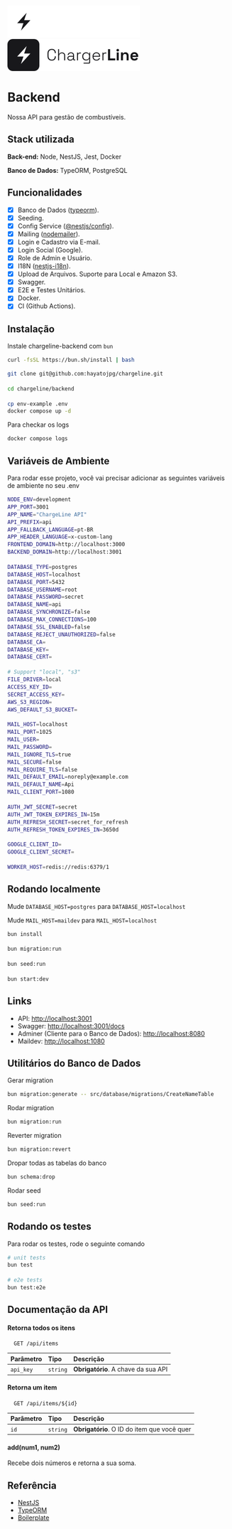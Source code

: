 ![Logo](../.github/assets/logo_dark.svg#gh-dark-mode-only)
![Logo](../.github/assets/logo_light.svg#gh-light-mode-only)

# Backend

Nossa API para gestão de combustíveis.

## Stack utilizada

**Back-end:** Node, NestJS, Jest, Docker

**Banco de Dados:** TypeORM, PostgreSQL

## Funcionalidades

- [x] Banco de Dados ([typeorm](https://www.npmjs.com/package/typeorm)).
- [x] Seeding.
- [x] Config Service ([@nestjs/config](https://www.npmjs.com/package/@nestjs/config)).
- [x] Mailing ([nodemailer](https://www.npmjs.com/package/nodemailer)).
- [x] Login e Cadastro via E-mail.
- [x] Login Social (Google).
- [x] Role de Admin e Usuário.
- [x] I18N ([nestjs-i18n](https://www.npmjs.com/package/nestjs-i18n)).
- [x] Upload de Arquivos. Suporte para Local e Amazon S3.
- [x] Swagger.
- [x] E2E e Testes Unitários.
- [x] Docker.
- [x] CI (Github Actions).

## Instalação

Instale chargeline-backend com `bun`

```bash
curl -fsSL https://bun.sh/install | bash
```

```bash
git clone git@github.com:hayatojpg/chargeline.git

cd chargeline/backend

cp env-example .env
docker compose up -d
```

Para checkar os logs

```bash
docker compose logs
```

## Variáveis de Ambiente

Para rodar esse projeto, você vai precisar adicionar as seguintes variáveis de ambiente no seu .env

```bash
NODE_ENV=development
APP_PORT=3001
APP_NAME="ChargeLine API"
API_PREFIX=api
APP_FALLBACK_LANGUAGE=pt-BR
APP_HEADER_LANGUAGE=x-custom-lang
FRONTEND_DOMAIN=http://localhost:3000
BACKEND_DOMAIN=http://localhost:3001

DATABASE_TYPE=postgres
DATABASE_HOST=localhost
DATABASE_PORT=5432
DATABASE_USERNAME=root
DATABASE_PASSWORD=secret
DATABASE_NAME=api
DATABASE_SYNCHRONIZE=false
DATABASE_MAX_CONNECTIONS=100
DATABASE_SSL_ENABLED=false
DATABASE_REJECT_UNAUTHORIZED=false
DATABASE_CA=
DATABASE_KEY=
DATABASE_CERT=

# Support "local", "s3"
FILE_DRIVER=local
ACCESS_KEY_ID=
SECRET_ACCESS_KEY=
AWS_S3_REGION=
AWS_DEFAULT_S3_BUCKET=

MAIL_HOST=localhost
MAIL_PORT=1025
MAIL_USER=
MAIL_PASSWORD=
MAIL_IGNORE_TLS=true
MAIL_SECURE=false
MAIL_REQUIRE_TLS=false
MAIL_DEFAULT_EMAIL=noreply@example.com
MAIL_DEFAULT_NAME=Api
MAIL_CLIENT_PORT=1080

AUTH_JWT_SECRET=secret
AUTH_JWT_TOKEN_EXPIRES_IN=15m
AUTH_REFRESH_SECRET=secret_for_refresh
AUTH_REFRESH_TOKEN_EXPIRES_IN=3650d

GOOGLE_CLIENT_ID=
GOOGLE_CLIENT_SECRET=

WORKER_HOST=redis://redis:6379/1
```

## Rodando localmente

Mude `DATABASE_HOST=postgres` para `DATABASE_HOST=localhost`

Mude `MAIL_HOST=maildev` para `MAIL_HOST=localhost`

```bash
bun install

bun migration:run

bun seed:run

bun start:dev
```

## Links

- API: <http://localhost:3001>
- Swagger: <http://localhost:3001/docs>
- Adminer (Cliente para o Banco de Dados): <http://localhost:8080>
- Maildev: <http://localhost:1080>

## Utilitários do Banco de Dados

Gerar migration

```bash
bun migration:generate -- src/database/migrations/CreateNameTable
```

Rodar migration

```bash
bun migration:run
```

Reverter migration

```bash
bun migration:revert
```

Dropar todas as tabelas do banco

```bash
bun schema:drop
```

Rodar seed

```bash
bun seed:run
```

## Rodando os testes

Para rodar os testes, rode o seguinte comando

```bash
# unit tests
bun test

# e2e tests
bun test:e2e
```

## Documentação da API

#### Retorna todos os itens

```http
  GET /api/items
```

| Parâmetro | Tipo     | Descrição                           |
| :-------- | :------- | :---------------------------------- |
| `api_key` | `string` | **Obrigatório**. A chave da sua API |

#### Retorna um item

```http
  GET /api/items/${id}
```

| Parâmetro | Tipo     | Descrição                                   |
| :-------- | :------- | :------------------------------------------ |
| `id`      | `string` | **Obrigatório**. O ID do item que você quer |

#### add(num1, num2)

Recebe dois números e retorna a sua soma.

## Referência

- [NestJS](https://nestjs.com/)
- [TypeORM](https://www.npmjs.com/package/typeorm)
- [Boilerplate](https://github.com/brocoders/nestjs-boilerplate)
